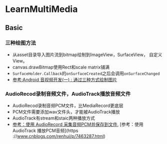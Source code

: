 # LearnMultiMedia
## Basic
### 三种绘图方法
- 从asset目录导入图片流到bitmap绘制到ImageView，SurfaceView， 自定义View。
- canvas.drawBitmap使用Rect和scale matrix铺满
- `SurfaceHolder.Callback`的`onSurfaceCreated`之后会调用`onSurfaceChanged`
- [参考:Android 音视频开发(一) : 通过三种方式绘制图片](https://www.cnblogs.com/renhui/p/7456956.html)

### AudioRecod录制音频文件，AudioTrack播放音频文件
- AudioRecod录制音频PCM文件，比MediaRecord更底层
- PCM文件需要添加wav文件头，才能被AudioTrack播放
- AudioTrack有stream和staic两种播放方式
- [参考：使用 AudioRecord 采集音频PCM并保存到文件](https://www.cnblogs.com/renhui/p/7457321.html
), [参考：使用 AudioTrack 播放PCM音频](https
://www.cnblogs.com/renhui/p/7463287.html)

